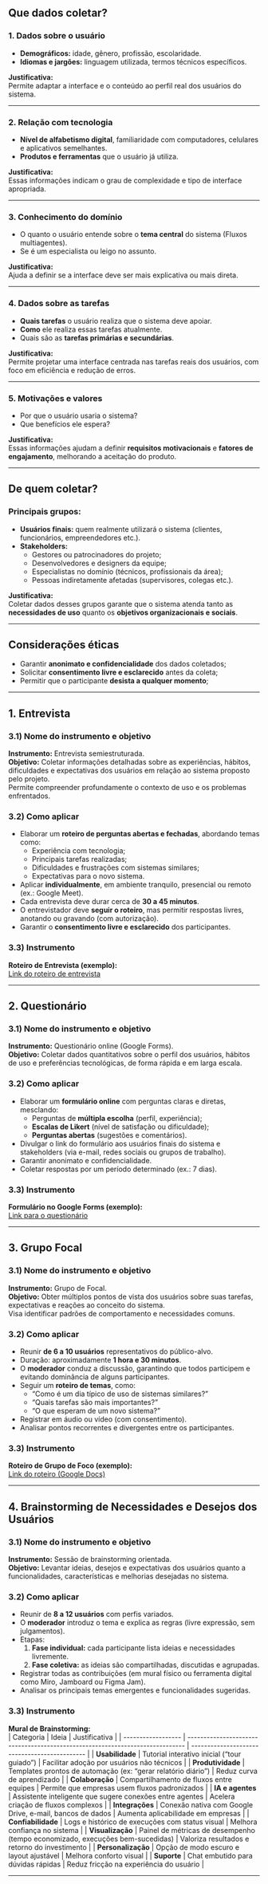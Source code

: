 ## Que dados coletar?


### 1. Dados sobre o usuário
- **Demográficos:** idade, gênero, profissão, escolaridade.  
- **Idiomas e jargões:** linguagem utilizada, termos técnicos específicos.

**Justificativa:**  
Permite adaptar a interface e o conteúdo ao perfil real dos usuários do sistema.

---

### 2. Relação com tecnologia
- **Nível de alfabetismo digital**, familiaridade com computadores, celulares e aplicativos semelhantes.  
- **Produtos e ferramentas** que o usuário já utiliza.  

**Justificativa:**  
Essas informações indicam o grau de complexidade e tipo de interface apropriada.

---

### 3. Conhecimento do domínio
- O quanto o usuário entende sobre o **tema central** do sistema (Fluxos multiagentes).  
- Se é um especialista ou leigo no assunto.  

**Justificativa:**  
Ajuda a definir se a interface deve ser mais explicativa ou mais direta.

---

### 4. Dados sobre as tarefas
- **Quais tarefas** o usuário realiza que o sistema deve apoiar.  
- **Como** ele realiza essas tarefas atualmente.  
- Quais são as **tarefas primárias e secundárias**.  

**Justificativa:**  
Permite projetar uma interface centrada nas tarefas reais dos usuários, com foco em eficiência e redução de erros.

---

### 5. Motivações e valores
- Por que o usuário usaria o sistema?  
- Que benefícios ele espera?    

**Justificativa:**  
Essas informações ajudam a definir **requisitos motivacionais** e **fatores de engajamento**, melhorando a aceitação do produto.

---

## De quem coletar?

### Principais grupos:
- **Usuários finais:** quem realmente utilizará o sistema (clientes, funcionários, empreendedores etc.).  
- **Stakeholders:**  
  - Gestores ou patrocinadores do projeto;  
  - Desenvolvedores e designers da equipe;  
  - Especialistas no domínio (técnicos, profissionais da área);  
  - Pessoas indiretamente afetadas (supervisores, colegas etc.).

**Justificativa:**  
Coletar dados desses grupos garante que o sistema atenda tanto as **necessidades de uso** quanto os **objetivos organizacionais e sociais**.

---

##  Considerações éticas

- Garantir **anonimato e confidencialidade** dos dados coletados;  
- Solicitar **consentimento livre e esclarecido** antes da coleta;  
- Permitir que o participante **desista a qualquer momento**;  


---

##  1. Entrevista

### 3.1) Nome do instrumento e objetivo
**Instrumento:** Entrevista semiestruturada.  
**Objetivo:** Coletar informações detalhadas sobre as experiências, hábitos, dificuldades e expectativas dos usuários em relação ao sistema proposto pelo projeto.  
Permite compreender profundamente o contexto de uso e os problemas enfrentados.

### 3.2) Como aplicar
- Elaborar um **roteiro de perguntas abertas e fechadas**, abordando temas como:
  - Experiência com tecnologia;
  - Principais tarefas realizadas;
  - Dificuldades e frustrações com sistemas similares;
  - Expectativas para o novo sistema.
- Aplicar **individualmente**, em ambiente tranquilo, presencial ou remoto (ex.: Google Meet).
- Cada entrevista deve durar cerca de **30 a 45 minutos**.
- O entrevistador deve **seguir o roteiro**, mas permitir respostas livres, anotando ou gravando (com autorização).
- Garantir o **consentimento livre e esclarecido** dos participantes.

### 3.3) Instrumento
**Roteiro de Entrevista (exemplo):**  
[Link do roteiro de entrevista](https://docs.google.com/document/d/1BxSVeRfBHE_gtxocSbjx1N8MrzIqAykQkLKreqLZ6Ks/edit?usp=sharing)

---

##  2. Questionário

### 3.1) Nome do instrumento e objetivo
**Instrumento:** Questionário online (Google Forms).  
**Objetivo:** Coletar dados quantitativos sobre o perfil dos usuários, hábitos de uso e preferências tecnológicas, de forma rápida e em larga escala.

### 3.2) Como aplicar
- Elaborar um **formulário online** com perguntas claras e diretas, mesclando:
  - Perguntas de **múltipla escolha** (perfil, experiência);
  - **Escalas de Likert** (nível de satisfação ou dificuldade);
  - **Perguntas abertas** (sugestões e comentários).
- Divulgar o link do formulário aos usuários finais do sistema e stakeholders (via e-mail, redes sociais ou grupos de trabalho).
- Garantir anonimato e confidencialidade.
- Coletar respostas por um período determinado (ex.: 7 dias).

### 3.3) Instrumento
**Formulário no Google Forms (exemplo):**  
[Link para o questionário](https://docs.google.com/forms/d/e/1FAIpQLSf3dOcI7FhhZAXWgB_19BV5IBMug1VdKJyC3aWgFqMeMXINSw/viewform?usp=header)

---

## 3. Grupo Focal

### 3.1) Nome do instrumento e objetivo
**Instrumento:** Grupo de Focal.  
**Objetivo:** Obter múltiplos pontos de vista dos usuários sobre suas tarefas, expectativas e reações ao conceito do sistema.  
Visa identificar padrões de comportamento e necessidades comuns.

### 3.2) Como aplicar
- Reunir **de 6 a 10 usuários** representativos do público-alvo.  
- Duração: aproximadamente **1 hora e 30 minutos**.  
- O **moderador** conduz a discussão, garantindo que todos participem e evitando dominância de alguns participantes.
- Seguir um **roteiro de temas**, como:
  - “Como é um dia típico de uso de sistemas similares?”
  - “Quais tarefas são mais importantes?”
  - “O que esperam de um novo sistema?”
- Registrar em áudio ou vídeo (com consentimento).
- Analisar pontos recorrentes e divergentes entre os participantes.

### 3.3) Instrumento
**Roteiro de Grupo de Foco (exemplo):**  
[Link do roteiro (Google Docs)](https://docs.google.com/document/d/1cpRHD15JFz9-0GQ3RHFk1cEFEyWfsrcvgGZY5OFKb00/edit?usp=sharing)

---

## 4. Brainstorming de Necessidades e Desejos dos Usuários

### 3.1) Nome do instrumento e objetivo
**Instrumento:** Sessão de brainstorming orientada.  
**Objetivo:** Levantar ideias, desejos e expectativas dos usuários quanto a funcionalidades, características e melhorias desejadas no sistema.

### 3.2) Como aplicar
- Reunir de **8 a 12 usuários** com perfis variados.  
- O **moderador** introduz o tema e explica as regras (livre expressão, sem julgamentos).
- Etapas:
  1. **Fase individual:** cada participante lista ideias e necessidades livremente.  
  2. **Fase coletiva:** as ideias são compartilhadas, discutidas e agrupadas.  
- Registrar todas as contribuições (em mural físico ou ferramenta digital como Miro, Jamboard ou Figma Jam).  
- Analisar os principais temas emergentes e funcionalidades sugeridas.

### 3.3) Instrumento
**Mural de Brainstorming:**  
| Categoria          | Ideia                                                                         | Justificativa                                 |
| ------------------ | ----------------------------------------------------------------------------- | --------------------------------------------- |
| **Usabilidade**    | Tutorial interativo inicial (“tour guiado”)                                   | Facilitar adoção por usuários não técnicos    |
| **Produtividade**  | Templates prontos de automação (ex: “gerar relatório diário”)                 | Reduz curva de aprendizado                    |
| **Colaboração**    | Compartilhamento de fluxos entre equipes                                      | Permite que empresas usem fluxos padronizados |
| **IA e agentes**   | Assistente inteligente que sugere conexões entre agentes                      | Acelera criação de fluxos complexos           |
| **Integrações**    | Conexão nativa com Google Drive, e-mail, bancos de dados                      | Aumenta aplicabilidade em empresas            |
| **Confiabilidade** | Logs e histórico de execuções com status visual                               | Melhora confiança no sistema                  |
| **Visualização**   | Painel de métricas de desempenho (tempo economizado, execuções bem-sucedidas) | Valoriza resultados e retorno do investimento |
| **Personalização** | Opção de modo escuro e layout ajustável                                       | Melhora conforto visual                       |
| **Suporte**        | Chat embutido para dúvidas rápidas                                            | Reduz fricção na experiência do usuário       |


---


